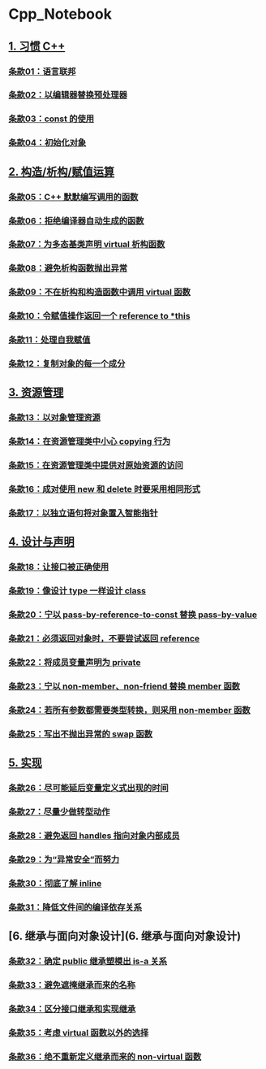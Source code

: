 # Cpp_Notebook

## [1. 习惯 C++](1.习惯C++)

### [条款01：语言联邦](1.习惯C++\条款01：语言联邦.md)

### [条款02：以编辑器替换预处理器](1.习惯C++\条款02：以编辑器替换预处理器.md)

### [条款03：const 的使用](1.习惯C++\条款03：const的使用.md)

### [条款04：初始化对象](1.习惯C++\条款04：初始化对象.md)



## [2. 构造/析构/赋值运算](2.构造、析构、赋值运算)

### [条款05：C++ 默默编写调用的函数](2.构造、析构、赋值运算\条款05：C++默默编写调用的函数.md)

### [条款06：拒绝编译器自动生成的函数](2.构造、析构、赋值运算\条款06：拒绝编译器自动生成的函数.md)

### [条款07：为多态基类声明 virtual 析构函数](2.构造、析构、赋值运算\条款07：为多态基类声明virtual析构函数.md)

### [条款08：避免析构函数抛出异常](2.构造、析构、赋值运算\条款08：避免析构函数抛出异常.md)

### [条款09：不在析构和构造函数中调用 virtual 函数](2.构造、析构、赋值运算\条款09：不在析构和构造函数中调用virtual函数.md)

### [条款10：令赋值操作返回一个 reference to *this](2.构造、析构、赋值运算\条款10：令赋值操作返回一个reference_to_this.md)

### [条款11：处理自我赋值](2.构造、析构、赋值运算\条款11：处理自我赋值.md)

### [条款12：复制对象的每一个成分](2.构造、析构、赋值运算\条款12：复制对象的每一个成分.md)



## [3. 资源管理](3.资源管理)

### [条款13：以对象管理资源](3.资源管理\条款13：以对象管理资源.md)

### [条款14：在资源管理类中小心 copying 行为](3.资源管理\条款14：在资源管理类中小心copying行为.md)

### [条款15：在资源管理类中提供对原始资源的访问](3.资源管理\条款15：在资源管理类中提供对原始资源的访问.md)

### [条款16：成对使用 new 和 delete 时要采用相同形式](3.资源管理\条款16：成对使用new和delete时要采用相同形式.md)

### [条款17：以独立语句将对象置入智能指针](3.资源管理\条款17：以独立语句将对象置入智能指针.md)



## [4. 设计与声明](4.设计与声明)

### [条款18：让接口被正确使用](4.设计与声明\条款18：让接口被正确使用.md)

### [条款19：像设计 type 一样设计 class](4.设计与声明\条款19：像设计type一样设计class.md)

### [条款20：宁以 pass-by-reference-to-const 替换 pass-by-value](4.设计与声明\条款20：宁以pass-by-reference-to-const替换pass-by-value.md)

### [条款21：必须返回对象时，不要尝试返回 reference](4.设计与声明\条款21：必须返回对象时，不要尝试返回reference.md)

### [条款22：将成员变量声明为 private](4.设计与声明\条款22：将成员变量声明为private.md)

### [条款23：宁以 non-member、non-friend 替换 member 函数](4.设计与声明\条款23：宁以non-member、non-friend替换member函数.md)

### [条款24：若所有参数都需要类型转换，则采用 non-member 函数](4.设计与声明\条款24：若所有参数都需要类型转换，则采用non-member函数.md)

### [条款25：写出不抛出异常的 swap 函数](4.设计与声明\条款25：写出不抛出异常的swap函数.md)



## [5. 实现](5.实现)

### [条款26：尽可能延后变量定义式出现的时间](5.实现\条款26：尽可能延后变量定义式出现的时间.md)

### [条款27：尽量少做转型动作](5.实现\条款27：尽量少做转型动作.md)

### [条款28：避免返回 handles 指向对象内部成员](5.实现\条款28：避免返回handles指向对象内部成员.md)

### [条款29：为“异常安全”而努力](5.实现\条款29：为异常安全而努力.md)

### [条款30：彻底了解 inline](5.实现\条款30：彻底了解inline.md)

### [条款31：降低文件间的编译依存关系](5.实现\条款31：降低文件间的编译依存关系.md)



## [6. 继承与面向对象设计](6. 继承与面向对象设计)

### [条款32：确定 public 继承塑模出 is-a 关系](6.继承与面向对象设计\条款32：确定public继承塑模出is-a关系.md)

### [条款33：避免遮掩继承而来的名称](6.继承与面向对象设计\条款33：避免遮掩继承而来的名称.md)

### [条款34：区分接口继承和实现继承](6.继承与面向对象设计\条款34：区分接口继承和实现继承.md)

### [条款35：考虑 virtual 函数以外的选择](6.继承与面向对象设计\条款35：考虑·virtual函数以外的选择.md)

### [条款36：绝不重新定义继承而来的 non-virtual 函数](6.继承与面向对象设计\条款36：绝不重新定义继承而来的non-virtual函数.md)